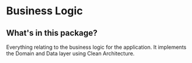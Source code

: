 # Business Logic

## What's in this package?

Everything relating to the business logic for the application. It implements the Domain and Data layer
using Clean Architecture.

